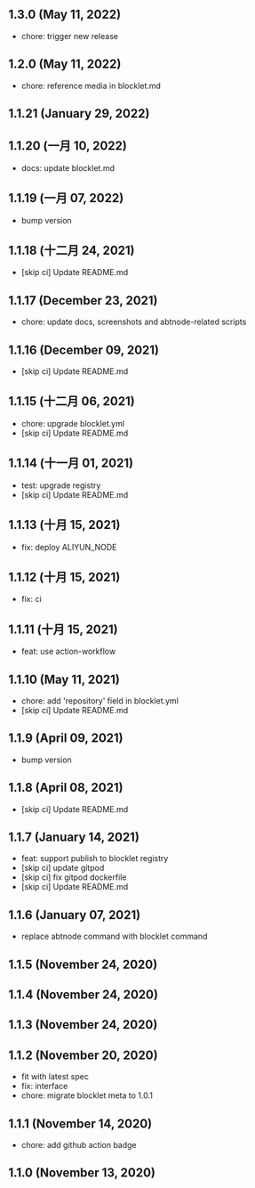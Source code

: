 ## 1.3.0 (May 11, 2022)

- chore: trigger new release

## 1.2.0 (May 11, 2022)

- chore: reference media in blocklet.md

## 1.1.21 (January 29, 2022)

## 1.1.20 (一月 10, 2022)

- docs: update blocklet.md

## 1.1.19 (一月 07, 2022)

- bump version

## 1.1.18 (十二月 24, 2021)

- [skip ci] Update README.md

## 1.1.17 (December 23, 2021)

- chore: update docs, screenshots and abtnode-related scripts

## 1.1.16 (December 09, 2021)

- [skip ci] Update README.md

## 1.1.15 (十二月 06, 2021)

- chore: upgrade blocklet.yml
- [skip ci] Update README.md

## 1.1.14 (十一月 01, 2021)

- test: upgrade registry
- [skip ci] Update README.md

## 1.1.13 (十月 15, 2021)

- fix: deploy ALIYUN_NODE

## 1.1.12 (十月 15, 2021)

- fix: ci

## 1.1.11 (十月 15, 2021)

- feat: use action-workflow

## 1.1.10 (May 11, 2021)

- chore: add 'repository' field in blocklet.yml
- [skip ci] Update README.md

## 1.1.9 (April 09, 2021)

- bump version

## 1.1.8 (April 08, 2021)

- [skip ci] Update README.md

## 1.1.7 (January 14, 2021)

- feat: support publish to blocklet registry
- [skip ci] update gitpod
- [skip ci] fix gitpod dockerfile
- [skip ci] Update README.md

## 1.1.6 (January 07, 2021)

- replace abtnode command with blocklet command

## 1.1.5 (November 24, 2020)

## 1.1.4 (November 24, 2020)

## 1.1.3 (November 24, 2020)

## 1.1.2 (November 20, 2020)

- fit with latest spec
- fix: interface
- chore: migrate blocklet meta to 1.0.1

## 1.1.1 (November 14, 2020)

- chore: add github action badge

## 1.1.0 (November 13, 2020)
